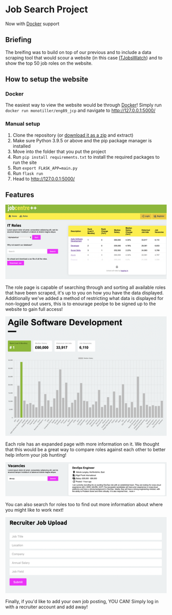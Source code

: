 # Job Search Project
Now with [Docker](https://github.com/monotiller/engineering89-job-project-group-2/tree/docker) support

## Briefing 
The breifing was to build on top of our previous and to include a data scraping tool that would scour a website (in this case [ITJobsWatch](https://www.itjobswatch.co.uk/)) and to show the top 50 job roles on the website.

## How to setup the website
### Docker
The easiest way to view the website would be through [Docker](https://hub.docker.com/r/monotiller/eng89_jcp)! Simply run `docker run monotiller/eng89_jcp` and navigate to http://127.0.0.1:5000/

### Manual setup
1. Clone the repository (or [download it as a zip](https://github.com/monotiller/engineering89-job-project-group-2/archive/refs/heads/main.zip) and extract)
2. Make sure Python 3.9.5 or above and the pip package manager is installed
3. Move into the folder that you put the project
4. Run `pip install requirements.txt` to install the required packages to run the site
5. Run `export FLASK_APP=main.py`
6. Run `flask run`
7. Head to http://127.0.0.1:5000/

## Features
![Role page](images/roles.png)

The role page is capable of searching through and sorting all available roles that have been scraped, it's up to you on how you have the data displayed. Additionally we've added a method of restricting what data is displayed for non-logged out users, this is to enourage peolpe to be signed up to the website to gain full access!

![Role breakdown page](images/role_page.png)

Each role has an expanded page with more information on it. We thought that this would be a great way to compare roles against each other to better help inform your job hunting!

![vaccancies](images/vaccancies.png)

You can also search for roles too to find out more information about where you might like to work next!

![Recuriters](images/recruit.png)

Finally, if you'd like to add your own job posting, YOU CAN! Simply log in with a recruiter account and add away!


